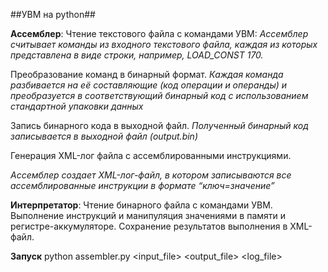 ##УВМ на python##

**Ассемблер**:
Чтение текстового файла с командами УВМ:
*Ассемблер считывает команды из входного текстового файла, каждая из которых представлена 
в виде строки, например, LOAD_CONST 170.*

Преобразование команд в бинарный формат.
*Каждая команда разбивается на её составляющие (код операции и операнды) и преобразуется 
в соответствующий бинарный код с использованием стандартной упаковки данных*

Запись бинарного кода в выходной файл.
*Полученный бинарный код записывается в выходной файл (output.bin)*

Генерация XML-лог файла с ассемблированными инструкциями.

*Ассемблер создает XML-лог-файл, в котором записываются
все ассемблированные инструкции в формате “ключ=значение”*

**Интерпретатор**:
Чтение бинарного файла с командами УВМ.
Выполнение инструкций и манипуляция значениями в памяти и регистре-аккумуляторе.
Сохранение результатов выполнения в XML-файл.

**Запуск**
python assembler.py <input_file> <output_file> <log_file>


